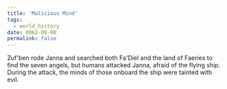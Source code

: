 ```yaml
---
title: 'Malicious Mind'
tags:
  - world_history
date: 0062-00-00
permalink: false
---
```

Zuf'ben rode Janna and searched both Fa'Diel and the land of Faeries to find the seven angels, but humans attacked Janna, afraid of the flying ship. During the attack, the minds of those onboard the ship were tainted with evil.